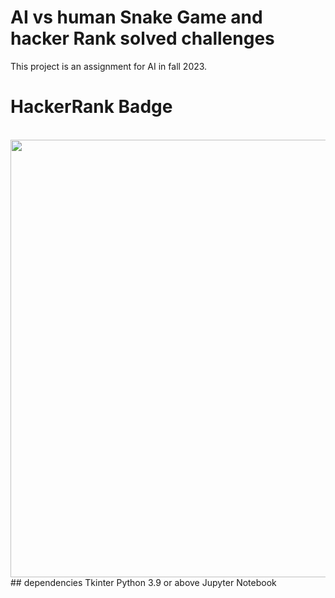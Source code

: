 # AI vs human Snake Game and hacker Rank solved challenges
This project is an assignment for AI in fall 2023.


# HackerRank Badge
</br>
<image src= "https://github.com/nooh007/AI-Snake-Game-Hacker-Rank-solved-Projects/blob/main/Untitled.png" width= "700">
</br>
## dependencies
Tkinter
Python 3.9 or above
Jupyter Notebook

